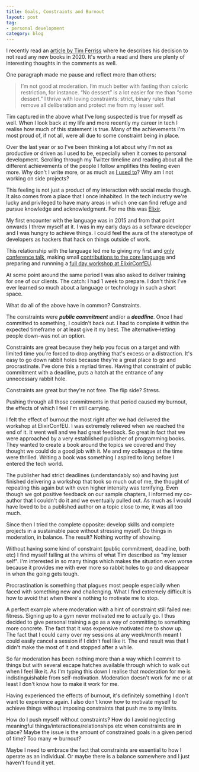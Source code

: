 ```yaml
---
title: Goals, Constraints and Burnout
layout: post
tag:
- personal development
category: blog
---
```


I recently read an [article by Tim
Ferriss](https://tim.blog/2020/01/20/one-decision-that-removes-100-decisions/)
where he describes his decision to not read any new books in 2020. It's
worth a read and there are plenty of interesting thoughts in the comments as well.

One paragraph made me pause and reflect more than others:

> I’m not good at moderation. I’m much better with fasting than caloric restriction, for instance. “No dessert” is a lot easier for me than “some dessert.” I thrive with loving constraints: strict, binary rules that remove all deliberation and protect me from my lesser self.

Tim captured in the above what I've long suspected is true for myself as
well. When I look back at my life and more recently my career in tech I realise
how much of this statement is true. Many of the achievements I'm most proud
of, if not all, were all due to some constraint being in place.

Over the last year or so I've been thinking a lot about why I'm not as
productive or driven as I used to be, especially when it comes to personal
development. Scrolling through my Twitter timeline and reading about all
the different achievements of the people I follow amplifies this
feeling even more. Why don't I write more, or as much as [I used to](https://web.archive.org/web/*/http://makisotman.com/100_words_challenge/*)? Why am
I not working on side projects?

This feeling is not just a product of my interaction with social media
though. It also comes from a place that I once inhabited. In the tech
industry we're lucky and privileged to have many areas in which
one can find refuge and pursue knowledge and acknowledgment. For me this
was [Elixir](https://elixir-lang.org/).

My first encounter with the language was in 2015 and from that point onwards I
threw myself at it. I was in my early days as a software
developer and I was hungry to achieve things. I could feel the aura of the
stereotype of developers as hackers that hack on things outside of work.

This relationship with the language led me to giving my first and [only conference
talk](https://www.codefirstgirls.org.uk/cfg-conference-2016.html), making
small [contributions to the core
language](https://github.com/elixir-lang/elixir/pulls?utf8=%E2%9C%93&q=is%3Apr+author%3AMaikon+)
and preparing and runnning a [full day workshop at
ElixirConfEU](http://www.elixirconf.eu/events/elixirconf2017/tutorials#microservices-under-the-umbrella).

At some point around the same period I was also asked to deliver training for one
of our clients. The catch: I had 1 week to prepare. I don't
think I've ever learned so much about a language or technology in such a
short space.

What do all of the above have in common? Constraints.

The constraints were ***public commitment*** and/or a ***deadline***. Once I had committed to something, I couldn't back out. I had to complete it within the expected timeframe or at least give it my best. The alternative–letting people down–was not an option.

Constraints are great because they help you focus on a target and with
limited time you're forced to drop anything that's excess or a distraction.
It's easy to go down rabbit holes because they're a great place to
go and procrastinate. I've done this a myriad times. Having that constraint
of public commitment with a deadline, puts a hatch at the entrance of any
unnecessary rabbit hole.

Constraints are great but they're not free. The flip side? Stress.

Pushing through all those commitments in that period caused my burnout, the
effects of which I feel I'm still carrying.

I felt the effect of burnout the most right after we had delivered the workshop at
ElixirConfEU. I was extremely relieved when we reached the end of it.
It went well and we had great feedback. So great in
fact that we were approached by a very established publisher of programming
books. They wanted to create a book around the topics we covered
and they thought we could do a good job with it. Me and my
colleague at the time were thrilled. Writing a book was something I aspired
to long before I entered the tech world.

The publisher had strict deadlines (understandably so) and having just
finished delivering a workshop that took so much out of me, the thought of
repeating this again but with even higher intensity was terrifying. Even
though we got positive feedback on our sample chapters, I informed my co-author that I couldn't do it and we eventually pulled out.
As much as I would have loved to be a published author on a topic close to me,
it was all too much.

Since then I tried the complete opposite: develop skills and complete
projects in a sustainable pace without stressing myself. Do things in
moderation, in balance. The result? Nothing worthy of showing.

Without having some kind of constraint (public commitment, deadline, both
etc) I find myself falling at the whims of what Tim described as "my lesser
self". I'm interested in so many things which makes the situation even worse
because it provides me with ever more so rabbit holes to go and disappear
in when the going gets tough.

Procrastination is something that plagues most people especially when faced
with something new and challenging. What I find
extremely difficult is how to avoid that when there's nothing to motivate
me to stop.

A perfect example where moderation with a hint of constraint still failed
me: fitness. Signing up to a gym never motivated me to actually go. I thus
decided to give personal training a go as a way of committing to something
more concrete. The fact that it was expensive motivated me to show up. The
fact that I could carry over my sessions at any week/month meant I could
easily cancel a session if I didn't feel like it. The end result was that I
didn't make the most of it and stopped after a while.

So far moderation has been nothing more than a way which I commit to things
but with several escape hatches available through which to walk out when I feel like
it. As I'm typing this down I realise that moderation for me is
indistinguishable from self-motivation. Moderation doesn't work for me or at least I don't know how to
make it work for me.

Having experienced the effects of burnout, it's definitely something I
don't want to experience again. I also don't know how to motivate myself to
achieve things without imposing constraints that push me to my limits.

How do I push myself without constraints? How do I avoid neglecting
meaningful things/interactions/relationships etc when constraints are in
place? Maybe the issue is the amount of constrained goals in a given period
of time? Too many => burnout?

Maybe I need to embrace the fact that constraints are essential to how I
operate as an individual. Or maybe there is a balance somewhere and I just
haven't found it yet.

